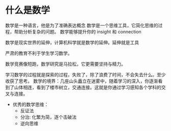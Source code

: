 # 什么是数学

数学是一种语言，他是为了准确表达概念
数学是一个思维工具，它简化思维的过程，帮助分析复杂的问题。
数学能够提升你的 insight 和 connection

数学是现实世界的延伸，计算机科学就是数学的延伸。延伸就是工具


严肃的教育不利于学生学习数学。

数学竞赛像短跑，数学研究是马拉松，它更需要坚持与精力。

学习数学的过程就是探索的过程，失败了，除了浪费了时间，不会失去什么。至少收获了思考。
数学的境界：几座山头矗立在迷雾中，随着学习的深入，你逐渐看到了山体相连，看到了楼市树立，交通连接。这就是你通过学习感知各个学科的交叉与连接。

- 优秀的数学思维：
  - 反证法
  - 分治: 化繁为简，逐个击破法
  - 逆向思维
